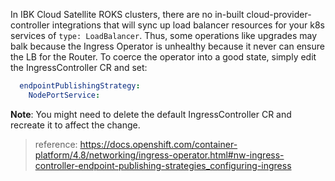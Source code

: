 In IBK Cloud Satellite ROKS clusters, there are no in-built cloud-provider-controller integrations that will sync up load
balancer resources for your k8s services of `type: LoadBalancer`. Thus, some operations like upgrades may balk because the
Ingress Operator is unhealthy because it never can ensure the LB for the Router. To coerce the operator into a good state,
simply edit the IngressController CR and set: 

``` yaml
  endpointPublishingStrategy:
    NodePortService:
```

**Note**: You might need to delete the default IngressController CR and recreate it to affect the change. 

>reference: https://docs.openshift.com/container-platform/4.8/networking/ingress-operator.html#nw-ingress-controller-endpoint-publishing-strategies_configuring-ingress

